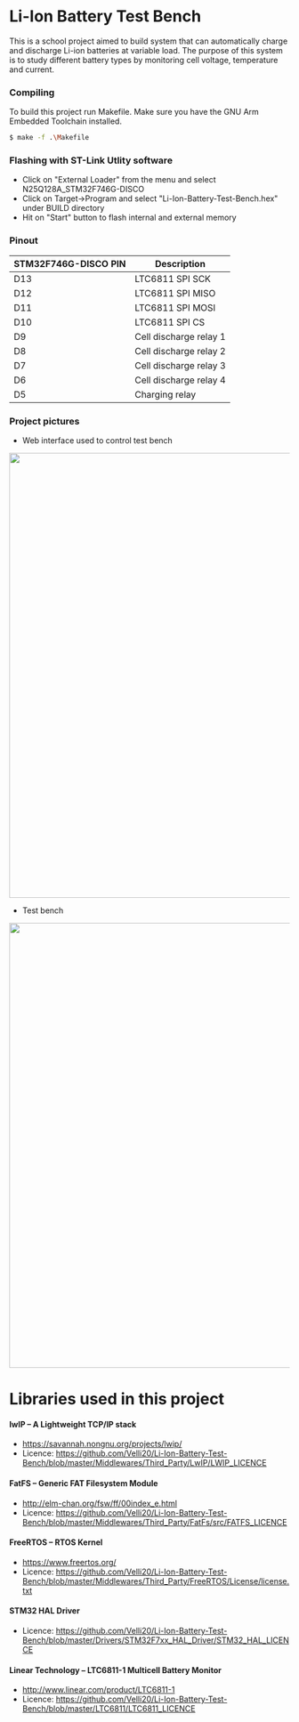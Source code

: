 
# Li-Ion Battery Test Bench

This is a school project aimed to build system that can automatically charge and discharge Li-ion batteries at variable load. The purpose of this system is to study different battery types by monitoring cell voltage, temperature and current.

### Compiling

To build this project run Makefile. Make sure you have the GNU Arm Embedded Toolchain installed.

```sh
$ make -f .\Makefile
```

### Flashing with ST-Link Utlity software

- Click on "External Loader" from the menu and select N25Q128A_STM32F746G-DISCO
- Click on Target->Program and select "Li-Ion-Battery-Test-Bench.hex" under BUILD directory
- Hit on "Start" button to flash internal and external memory

### Pinout

| STM32F746G-DISCO PIN| Description |
| ------ | ------ |
| D13 | LTC6811 SPI SCK |  
| D12 | LTC6811 SPI MISO |
| D11 | LTC6811 SPI MOSI |
| D10 | LTC6811 SPI CS |
| D9 | Cell discharge relay 1 |
| D8 | Cell discharge relay 2 |
| D7 | Cell discharge relay 3 |
| D6 | Cell discharge relay 4 |
| D5 | Charging relay |

### Project pictures

- Web interface used to control test bench

<img src="https://github.com/Velli20/Li-Ion-Battery-Test-Bench/blob/master/project_pictures/web_interface.jpg?raw=true?" width="800" >

- Test bench


<img src="https://github.com/Velli20/Li-Ion-Battery-Test-Bench/blob/master/project_pictures/test_bench.jpg?raw=true" width="800" >

# Libraries used in this project

#### lwIP – A Lightweight TCP/IP stack 
- https://savannah.nongnu.org/projects/lwip/
- Licence: https://github.com/Velli20/Li-Ion-Battery-Test-Bench/blob/master/Middlewares/Third_Party/LwIP/LWIP_LICENCE

#### FatFS – Generic FAT Filesystem Module 
- http://elm-chan.org/fsw/ff/00index_e.html
- Licence: https://github.com/Velli20/Li-Ion-Battery-Test-Bench/blob/master/Middlewares/Third_Party/FatFs/src/FATFS_LICENCE

#### FreeRTOS – RTOS Kernel
- https://www.freertos.org/
- Licence: https://github.com/Velli20/Li-Ion-Battery-Test-Bench/blob/master/Middlewares/Third_Party/FreeRTOS/License/license.txt

#### STM32 HAL Driver
- Licence: https://github.com/Velli20/Li-Ion-Battery-Test-Bench/blob/master/Drivers/STM32F7xx_HAL_Driver/STM32_HAL_LICENCE

#### Linear Technology – LTC6811-1 Multicell Battery Monitor
- http://www.linear.com/product/LTC6811-1
- Licence: https://github.com/Velli20/Li-Ion-Battery-Test-Bench/blob/master/LTC6811/LTC6811_LICENCE
